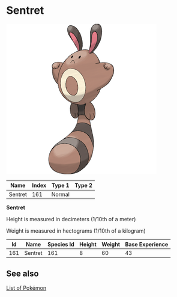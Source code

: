 # Sentret


![Sentret](images/161.png)

| **Name** | **Index** | **Type 1** | **Type 2** |
|----|----|----|----|
| Sentret | 161 | Normal  |  |

**Sentret** 


Height is measured in decimeters (1/10th of a meter)

Weight is measured in hectograms (1/10th of a kilogram)

| **Id** | **Name** | **Species Id** | **Height** | **Weight** | **Base Experience** |
|--------|----------|----------------|------------|------------|---------------------|
| 161 | Sentret | 161 | 8 | 60 | 43 |


## See also

[List of Pokémon](../pokemon.md)
